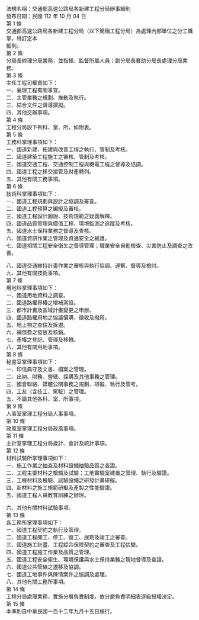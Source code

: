 法規名稱：交通部高速公路局各新建工程分局辦事細則  
發布日期：民國 112 年 10 月 04 日  
第 1 條  
交通部高速公路局各新建工程分局（以下簡稱工程分局）為處理內部單位之分工職掌，特訂定本  
細則。  
第 2 條  
分局長綜理分局業務，並指揮、監督所屬人員；副分局長襄助分局長處理分局業務。  
第 3 條  
主任工程司權責如下：  
一、襄理工程有關事宜。  
二、主管業務之規劃、推動及執行。  
三、綜合文件之督導撰擬。  
四、其他交辦事項。  
第 4 條  
工程分局設下列科、室、所，如附表。  
第 5 條  
工務科掌理事項如下：  
一、國道新建、拓建與改善工程之執行、管制及考核。  
二、國道建築工程施工之審核、管制及考核。  
三、國道交通工程、交通控制工程與機電工程之督導及協調。  
四、國道工程之移交接管及財產轉列。  
五、其他有關工務事項。  
第 6 條  
技術科掌理事項如下：  
一、國道工程規劃與設計之協調及審查。  
二、國道工程預算之編擬及審核。  
三、國道工程設計圖說、技術規範之疑義解釋。  
四、國道品質管理與價值工程、環境監測之追蹤及考核。  
五、國道水土保持業務之督導及查核。  
六、國道資訊作業之管理及資通安全之維護。  
七、國道相關工程安全衛生之督導管理；職業安全自動檢查、災害防止及調查之改善。  


八、國道交通維持計畫作業之審核與執行協調、連繫、督導及檢討。  
九、其他有關技術事項。  
第 7 條  
用地科掌理事項如下：  
一、國道用地資料之調查。  
二、國道路權界樁之增補測設。  
三、都市計畫及區域計畫變更之申辦。  
四、國道路權用地之協議價購、徵收及撥用。  
五、地上物之查估及拆遷。  
六、補償費之發放及核銷。  
七、產權之登記、管理及移轉。  
八、其他有關用地事項。  
第 8 條  
秘書室掌理事項如下：  
一、印信典守及文書、檔案之管理。  
二、出納、財務、營繕、採購及其他事務之管理。  
三、國會聯絡、媒體公關事務之規劃、研擬、執行及管考。  
四、工友（含技工、駕駛）之管理。  
五、不屬其他各科、室、所事項。  
第 9 條  
人事室掌理工程分局人事事項。  
第 10 條  
政風室掌理工程分局政風事項。  
第 11 條  
主計室掌理工程分局歲計、會計及統計事項。  
第 12 條  
材料試驗所掌理事項如下：  
一、施工作業之抽查及材料設備抽驗品質之查證。  
二、工程主要材料之檢驗及試驗；工地實驗室建置之管理、執行及驗證。  
三、工程材料及檢驗、試驗設備之研發計畫研擬。  
四、新材料之施工規範研擬及產製之性能驗證。  
五、國道工程人員教育訓練之辦理。  


六、其他有關材料試驗事項。  
第 13 條  
各工務所掌理事項如下：  
一、國道工程契約之執行及管理。  
二、國道工程開工、停工、復工、展期及竣工之審查。  
三、國道施工計畫、工程綜合保險契約之審查及工程估驗。  
四、國道工程施工作業及品質之管理。  
五、國道工程安全衛生、環境保護與水土保持業務之現地督導及查證。  
六、國道公共管線之遷移及協調。  
七、國道工地事件與陳情案件之協調及處理。  
八、其他有關工務所事項。  
第 14 條  
工程分局處理業務，實施分層負責制度，依分層負責明細表逐級授權決定。  
第 15 條  
本準則自中華民國一百十二年九月十五日施行。  



